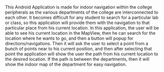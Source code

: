 This Android Application is made for indoor navigation within the college peripherals as the various departments of the college are interconnected to each other. It becomes difficult for any student to search for a particular lab or class, so this application will provide them with the navigation to that particular place from his current location. 
In this application, the user will be able to see his current location in the MapView, then he can search for the location where he wants to go, and then a button will popup for directions/navigations. Then it will ask the user to select a point from a bunch of points near to his current position, and then after selecting that point the application will show the user the path from his current location to the desired location. If the path is between the departments, then it will show the indoor map of the department for easy navigation.

